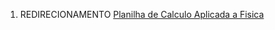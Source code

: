 1.  REDIRECIONAMENTO <a href="Planilha_de_Calculo_Aplicada_a_Fisica" class="wikilink" title="Planilha de Calculo Aplicada a Fisica">Planilha de Calculo Aplicada a Fisica</a>
